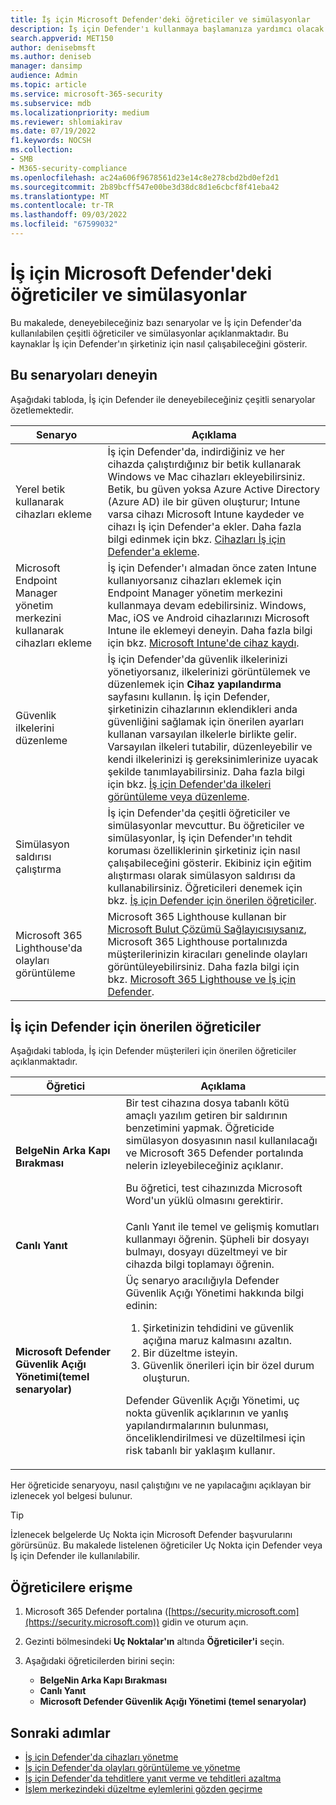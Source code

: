 ```yaml
---
title: İş için Microsoft Defender'deki öğreticiler ve simülasyonlar
description: İş için Defender'ı kullanmaya başlamanıza yardımcı olacak çeşitli öğreticiler hakkında bilgi edinin.
search.appverid: MET150
author: denisebmsft
ms.author: deniseb
manager: dansimp
audience: Admin
ms.topic: article
ms.service: microsoft-365-security
ms.subservice: mdb
ms.localizationpriority: medium
ms.reviewer: shlomiakirav
ms.date: 07/19/2022
f1.keywords: NOCSH
ms.collection:
- SMB
- M365-security-compliance
ms.openlocfilehash: ac24a606f9678561d23e14c8e278cbd2bd0ef2d1
ms.sourcegitcommit: 2b89bcff547e00be3d38dc8d1e6cbcf8f41eba42
ms.translationtype: MT
ms.contentlocale: tr-TR
ms.lasthandoff: 09/03/2022
ms.locfileid: "67599032"
---
```

# <a name="tutorials-and-simulations-in-microsoft-defender-for-business"></a>İş için Microsoft Defender'deki öğreticiler ve simülasyonlar

Bu makalede, deneyebileceğiniz bazı senaryolar ve İş için Defender'da kullanılabilen çeşitli öğreticiler ve simülasyonlar açıklanmaktadır. Bu kaynaklar İş için Defender'ın şirketiniz için nasıl çalışabileceğini gösterir.


## <a name="try-these-scenarios"></a>Bu senaryoları deneyin

Aşağıdaki tabloda, İş için Defender ile deneyebileceğiniz çeşitli senaryolar özetlemektedir.

| Senaryo  | Açıklama  |
|---------|---------|
| Yerel betik kullanarak cihazları ekleme     | İş için Defender'da, indirdiğiniz ve her cihazda çalıştırdığınız bir betik kullanarak Windows ve Mac cihazları ekleyebilirsiniz. Betik, bu güven yoksa Azure Active Directory (Azure AD) ile bir güven oluşturur; Intune varsa cihazı Microsoft Intune kaydeder ve cihazı İş için Defender'a ekler. Daha fazla bilgi edinmek için bkz. [Cihazları İş için Defender'a ekleme](mdb-onboard-devices.md).         |
| Microsoft Endpoint Manager yönetim merkezini kullanarak cihazları ekleme     | İş için Defender'ı almadan önce zaten Intune kullanıyorsanız cihazları eklemek için Endpoint Manager yönetim merkezini kullanmaya devam edebilirsiniz. Windows, Mac, iOS ve Android cihazlarınızı Microsoft Intune ile eklemeyi deneyin. Daha fazla bilgi için bkz. [Microsoft Intune'de cihaz kaydı](/mem/intune/enrollment/device-enrollment).        |
| Güvenlik ilkelerini düzenleme     | İş için Defender'da güvenlik ilkelerinizi yönetiyorsanız, ilkelerinizi görüntülemek ve düzenlemek için **Cihaz yapılandırma** sayfasını kullanın. İş için Defender, şirketinizin cihazlarının eklendikleri anda güvenliğini sağlamak için önerilen ayarları kullanan varsayılan ilkelerle birlikte gelir. Varsayılan ilkeleri tutabilir, düzenleyebilir ve kendi ilkelerinizi iş gereksinimlerinize uyacak şekilde tanımlayabilirsiniz. Daha fazla bilgi için bkz. [İş için Defender'da ilkeleri görüntüleme veya düzenleme](mdb-view-edit-policies.md).        |
| Simülasyon saldırısı çalıştırma   | İş için Defender'da çeşitli öğreticiler ve simülasyonlar mevcuttur. Bu öğreticiler ve simülasyonlar, İş için Defender'ın tehdit koruması özelliklerinin şirketiniz için nasıl çalışabileceğini gösterir. Ekibiniz için eğitim alıştırması olarak simülasyon saldırısı da kullanabilirsiniz. Öğreticileri denemek için bkz. [İş için Defender için önerilen öğreticiler](#recommended-tutorials-for-defender-for-business).         |
| Microsoft 365 Lighthouse'da olayları görüntüleme     | Microsoft 365 Lighthouse kullanan bir [Microsoft Bulut Çözümü Sağlayıcısıysanız](/partner-center/enrolling-in-the-csp-program), Microsoft 365 Lighthouse portalınızda müşterilerinizin kiracıları genelinde olayları görüntüleyebilirsiniz. Daha fazla bilgi için bkz. [Microsoft 365 Lighthouse ve İş için Defender](mdb-lighthouse-integration.md).       |


## <a name="recommended-tutorials-for-defender-for-business"></a>İş için Defender için önerilen öğreticiler

Aşağıdaki tabloda, İş için Defender müşterileri için önerilen öğreticiler açıklanmaktadır.

| Öğretici  | Açıklama  |
|---------|---------|
| **BelgeNin Arka Kapı Bırakması**     | Bir test cihazına dosya tabanlı kötü amaçlı yazılım getiren bir saldırının benzetimini yapmak. Öğreticide simülasyon dosyasının nasıl kullanılacağı ve Microsoft 365 Defender portalında nelerin izleyebileceğiniz açıklanır. <p>Bu öğretici, test cihazınızda Microsoft Word'un yüklü olmasını gerektirir.   |
| **Canlı Yanıt**     | Canlı Yanıt ile temel ve gelişmiş komutları kullanmayı öğrenin. Şüpheli bir dosyayı bulmayı, dosyayı düzeltmeyi ve bir cihazda bilgi toplamayı öğrenin.   |
| **Microsoft Defender Güvenlik Açığı Yönetimi(temel senaryolar)**     | Üç senaryo aracılığıyla Defender Güvenlik Açığı Yönetimi hakkında bilgi edinin:<ol><li>Şirketinizin tehdidini ve güvenlik açığına maruz kalmasını azaltın.</li><li>Bir düzeltme isteyin.</li><li>Güvenlik önerileri için bir özel durum oluşturun.</li></ol> <p> Defender Güvenlik Açığı Yönetimi, uç nokta güvenlik açıklarının ve yanlış yapılandırmalarının bulunması, önceliklendirilmesi ve düzeltilmesi için risk tabanlı bir yaklaşım kullanır.      |

Her öğreticide senaryoyu, nasıl çalıştığını ve ne yapılacağını açıklayan bir izlenecek yol belgesi bulunur.

> [!TIP]
> İzlenecek belgelerde Uç Nokta için Microsoft Defender başvurularını görürsünüz. Bu makalede listelenen öğreticiler Uç Nokta için Defender veya İş için Defender ile kullanılabilir.

## <a name="how-to-access-the-tutorials"></a>Öğreticilere erişme

1. Microsoft 365 Defender portalına ([https://security.microsoft.com](https://security.microsoft.com)) gidin ve oturum açın.

2. Gezinti bölmesindeki **Uç Noktalar'ın** altında **Öğreticiler'i** seçin.

3. Aşağıdaki öğreticilerden birini seçin:

   - **BelgeNin Arka Kapı Bırakması**
   - **Canlı Yanıt**
   - **Microsoft Defender Güvenlik Açığı Yönetimi (temel senaryolar)**

## <a name="next-steps"></a>Sonraki adımlar

- [İş için Defender'da cihazları yönetme](mdb-manage-devices.md)
- [İş için Defender'da olayları görüntüleme ve yönetme](mdb-view-manage-incidents.md)
- [İş için Defender'da tehditlere yanıt verme ve tehditleri azaltma](mdb-respond-mitigate-threats.md)
- [İşlem merkezindeki düzeltme eylemlerini gözden geçirme](mdb-review-remediation-actions.md)